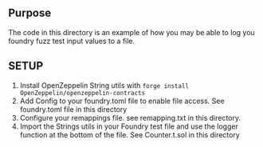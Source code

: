 ## Purpose
The code in this directory is an example of how you may be able to log you foundry fuzz test input values to a file.

## SETUP
1. Install OpenZeppelin String utils with `forge install OpenZeppelin/openzeppelin-contracts`
2. Add Config to your foundry.toml file to enable file access. See foundry.toml file in this directory
3. Configure your remappings file. see remapping.txt in this directory.
4. Import the Strings utils in your Foundry test file and use the logger function at the bottom of the file. See Counter.t.sol in this directory
